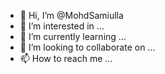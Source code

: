 - 👋 Hi, I’m @MohdSamiulla
- 👀 I’m interested in ...
- 🌱 I’m currently learning ...
- 💞️ I’m looking to collaborate on ...
- 📫 How to reach me ...

<!---
MohdSamiulla/MohdSamiulla is a ✨ special ✨ repository because its `README.md` (this file) appears on your GitHub profile.
You can click the Preview link to take a look at your changes.
--->

